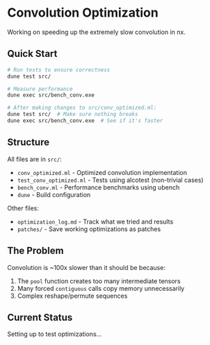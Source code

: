 # Convolution Optimization

Working on speeding up the extremely slow convolution in nx.

## Quick Start

```bash
# Run tests to ensure correctness
dune test src/

# Measure performance  
dune exec src/bench_conv.exe

# After making changes to src/conv_optimized.ml:
dune test src/  # Make sure nothing breaks
dune exec src/bench_conv.exe  # See if it's faster
```

## Structure

All files are in `src/`:
- `conv_optimized.ml` - Optimized convolution implementation
- `test_conv_optimized.ml` - Tests using alcotest (non-trivial cases)
- `bench_conv.ml` - Performance benchmarks using ubench
- `dune` - Build configuration

Other files:
- `optimization_log.md` - Track what we tried and results
- `patches/` - Save working optimizations as patches

## The Problem

Convolution is ~100x slower than it should be because:
1. The `pool` function creates too many intermediate tensors
2. Many forced `contiguous` calls copy memory unnecessarily  
3. Complex reshape/permute sequences

## Current Status

Setting up to test optimizations...